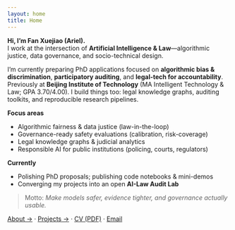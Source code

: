 ```yaml
---
layout: home
title: Home
---
```


**Hi, I’m Fan Xuejiao (Ariel).**  
I work at the intersection of **Artificial Intelligence & Law**—algorithmic justice, data governance, and socio-technical design.

I’m currently preparing PhD applications focused on **algorithmic bias & discrimination**, **participatory auditing**, and **legal-tech for accountability**. Previously at **Beijing Institute of Technology** (MA Intelligent Technology & Law; GPA 3.70/4.00). I build things too: legal knowledge graphs, auditing toolkits, and reproducible research pipelines.

**Focus areas**
- Algorithmic fairness & data justice (law-in-the-loop)
- Governance-ready safety evaluations (calibration, risk-coverage)
- Legal knowledge graphs & judicial analytics
- Responsible AI for public institutions (policing, courts, regulators)

**Currently**
- Polishing PhD proposals; publishing code notebooks & mini-demos
- Converging my projects into an open **AI-Law Audit Lab**

> Motto: *Make models safer, evidence tighter, and governance actually usable.*

[About →](/about/) · [Projects →](/projects/) · [CV (PDF)](/assets/cv/Fan_Xuejiao_CV.pdf) · [Email](mailto:fanlaplace369@gmail.com)
